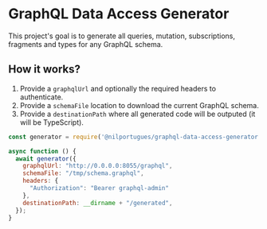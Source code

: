 # GraphQL Data Access Generator

This project's goal is to generate all queries, mutation, subscriptions, fragments and types for any GraphQL schema.

## How it works? 

1. Provide a `graphqlUrl` and optionally the required headers to authenticate. 
2. Provide a `schemaFile` location to download the current GraphQL schema.
3. Provide a `destinationPath` where all generated code will be outputed (it will be TypeScript). 

```js
const generator = require('@nilportugues/graphql-data-access-generator')

async function () {
  await generator({
    graphqlUrl: "http://0.0.0.0:8055/graphql",
    schemaFile: "/tmp/schema.graphql",
    headers: { 
      "Authorization": "Bearer graphql-admin" 
    },
    destinationPath: __dirname + "/generated",
  });
}
```
